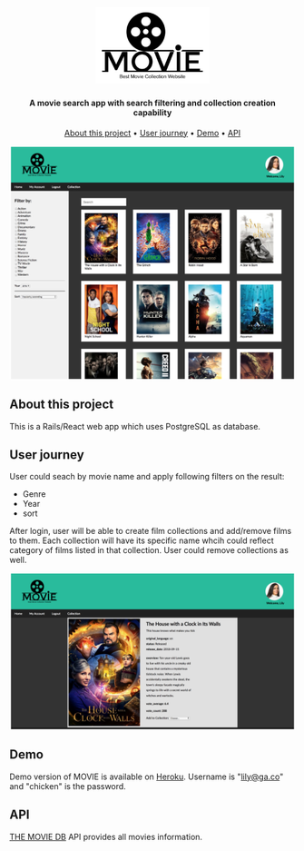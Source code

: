 <h1 align="center">
  <br>
  <a href="http://www.amitmerchant.com/electron-markdownify"><img src="https://raw.githubusercontent.com/Leila-Haghdoost/Project-3/master/app/assets/images/Logo.png" alt="Markdownify" width="200"></a>
</h1>

<h4 align="center">A movie search app with search filtering and collection creation capability</h4>

<p align="center">
  <a href="#about-this-project">About this project</a> •
  <a href="#user-journey">User journey</a> •
  <a href="#demo">Demo</a> •
  <a href="#user-journey">API</a>
</p>

![screenshot](https://raw.githubusercontent.com/Leila-Haghdoost/Project-3/master/app/assets/images/webFirstPage.jpg)

## About this project

This is a Rails/React web app which uses PostgreSQL as database.

## User journey

User could seach by movie name and apply following filters on the result:
* Genre
* Year
* sort

After login, user will be able to create film collections and add/remove films to them. Each collection will have its specific name whcih could reflect category of films listed in that collection. User could remove collections as well.

![screenshot](https://raw.githubusercontent.com/Leila-Haghdoost/Project-3/master/app/assets/images/webSecondPage.png)

## Demo
Demo version of MOVIE is available on [Heroku](http://). Username is "lily@ga.co" and "chicken" is the password.

## API
[THE MOVIE DB](https://www.themoviedb.org/) API provides all movies information.
